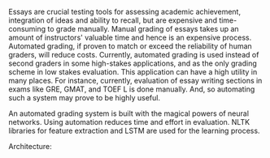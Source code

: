 Essays are crucial testing tools for assessing academic achievement, integration of ideas and ability to recall, but are expensive and time-consuming to grade manually.
Manual grading of essays takes up an amount of instructors' valuable time and hence is an expensive process. Automated grading, if proven to match or exceed the reliability
of human graders, will reduce costs.  Currently, automated grading is used instead of second graders in some high-stakes applications, and as the only grading scheme in low
stakes evaluation. This application can have a high utility in many places. For instance, currently, evaluation of essay writing sections in exams like GRE, GMAT, and TOEF
L is done manually. And, so automating such a system may prove to be highly useful.

An automated grading system is built with the magical powers of neural networks. Using automation reduces time and effort in evaluation. NLTK libraries for feature extraction
and LSTM are used for the learning process.  

Architecture:



